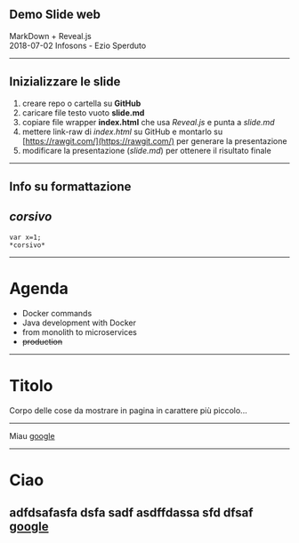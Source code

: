 <!-- .slide: data-background="#FFFFFF" -->
<!-- .slide: data-color="#333333" -->

## Demo Slide web
MarkDown + Reveal.js  
2018-07-02 Infosons - Ezio Sperduto

---

## Inizializzare le slide
1. creare repo o cartella su **GitHub**
2. caricare file testo vuoto **slide.md**
3. copiare file wrapper **index.html** che usa *Reveal.js* e punta a *slide.md*
4. mettere link-raw di *index.html* su GitHub e montarlo su [https://rawgit.com/](https://rawgit.com/) per generare la presentazione
5. modificare la presentazione (*slide.md*) per ottenere il risultato finale

---



## Info su formattazione
## *corsivo*
```
var x=1;
*corsivo*
```

---

# Agenda

- Docker commands
- Java development with Docker
- from monolith to microservices
- ~~production~~

---

# Titolo

Corpo delle cose da mostrare in pagina in carattere più piccolo...

---

Miau
[google](http://www.google.com)

---

# Ciao

adfdsafasfa dsfa sadf
asdffdassa sfd dfsaf
[google](www.google.com)
---
